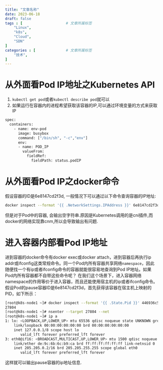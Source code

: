 ```yaml
---
title: "文章名称"
date: 2023-06-18
draft: false
tags : [                    # 文章所属标签
    "Linux",
    "k8s",
    "Cloud",
    "SDN"
]
categories : [              # 文章所属标签
    "技术",
]
---
```


# 从外面看Pod IP地址之Kubernetes API

1. `kubectl get pod`或者`kubectl describe pod`就可以
2. 如果运行在容器内的进程希望获取该容器的IP,可以通过环境变量的方式来获取IP

```bash
spec:
  containers:
    - name: env-pod
      image: busybox
      command: ["/bin/sh", "-c","env"]
      env:
      - name: POD_IP
        valueFrom:
          fieldRef:
            fieldPath: status.podIP
```

# 从外面看Pod IP之docker命令

假设容器的ID是6e8147cd2f3d, 一般情况下可以通过以下命令查询容器的IP地址:

```bash
docker inspect --format '{{ .NetworkSettings.IPAddress }}' 6e8147cd2f3d
```

但是对于Pod中的容器, 会输出空字符串.原因是Kubernetes调用的是cni插件,而docker的网络实现靠cnm,所以会导致输出有问题.

# 进入容器内部看Pod IP地址

进到容器的docker命令有docker exec或docker attach，进到容器后再执行ip addr或ifconfig这类常规命令。同一个Pod内所有容器共享网络`namespace`，因此随便找一个有ip或者ifconfig命令的容器就能很容易地查询到Pod IP地址。如果Pod内所有容器都不自带这些命令呢？
在我们这个场景下，进入容器网络namespace的作用等价于进入容器，而且还能使用宿主机的ip或者ifconfig命令。
假设Pod的pause容器ID是6e8147cd2f3d，首先获得该容器在宿主机上映射的PID，如下所示：

```bash
[root@k8s-node1 ~]# docker inspect --format '{{ .State.Pid }}' 446936c59d95
27804
[root@k8s-node1 ~]# nsenter --target 27804 --net
[root@k8s-node1 ~]# ip a
1: lo: <LOOPBACK,UP,LOWER_UP> mtu 65536 qdisc noqueue state UNKNOWN group default qlen 1000
    link/loopback 00:00:00:00:00:00 brd 00:00:00:00:00:00
    inet 127.0.0.1/8 scope host lo
       valid_lft forever preferred_lft forever
3: eth0@if16: <BROADCAST,MULTICAST,UP,LOWER_UP> mtu 1500 qdisc noqueue state UP group default
    link/ether de:9c:6b:6c:b9:ca brd ff:ff:ff:ff:ff:ff link-netnsid 0
    inet 205.205.0.2/16 brd 205.205.255.255 scope global eth0
       valid_lft forever preferred_lft forever

```

这样就可以输出pause容器的ip地址信息.